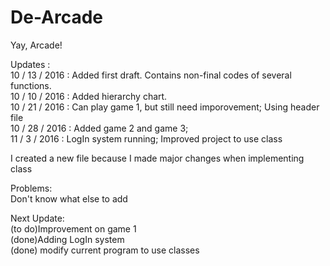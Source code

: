 # De-Arcade
Yay, Arcade!

Updates : </br>
10 / 13 / 2016 : Added first draft. Contains non-final codes of several functions. </br>
10 / 10 / 2016 : Added hierarchy chart. </br>
10 / 21 / 2016 : Can play game 1, but still need imporovement; Using header file </br>
10 / 28 / 2016 : Added game 2 and game 3; </br>
11 /  3 / 2016 : LogIn system running; Improved project to use class </br>

I created a new file because I made major changes when implementing class </br>

Problems:</br>
Don't know what else to add

Next Update:</br>
(to do)Improvement on game 1 </br>
(done)Adding LogIn system </br>
(done) modify current program to use classes</br>
